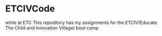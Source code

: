 # ETCIVCode
 while at ETC
This repoditory has my assignments for the ETCIV(Educate The Child and Innovation Village) boot camp 
